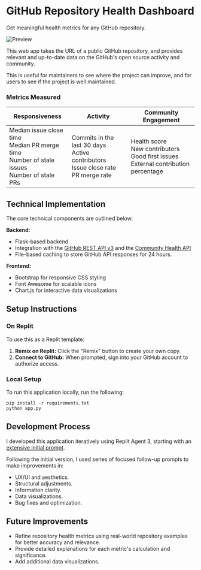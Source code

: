 # GitHub Repository Health Dashboard

Get meaningful health metrics for any GitHub repository.

![Preview](https://github.com/user-attachments/assets/d1050e7f-469b-4c69-8232-25e552a46b23)

This web app takes the URL of a public GitHub repository, and provides relevant and up-to-date data on the GitHub's open source activity and community.

This is useful for maintainers to see where the project can improve, and for users to see if the project is well maintained.

### Metrics Measured
| Responsiveness | Activity | Community Engagement |
|---|---|---|
| Median issue close time<br>Median PR merge time<br>Number of stale issues<br>Number of stale PRs | Commits in the last 30 days<br>Active contributors<br>Issue close rate<br>PR merge rate | Health score<br>New contributors<br>Good first issues<br>External contribution percentage |

## Technical Implementation

The core technical components are outlined below:

**Backend:**
*   Flask-based backend
*   Integration with the [GitHub REST API v3](https://docs.github.com/en/rest) and the [Community Health API](https://docs.github.com/en/rest/metrics/community)
*  File-based caching to store GitHub API responses for 24 hours.

**Frontend:**
*   Bootstrap for responsive CSS styling
*   Font Awesome for scalable icons
*   Chart.js for interactive data visualizations

## Setup Instructions

### On Replit

To use this as a Replit template:

1.  **Remix on Replit:** Click the "Remix" button to create your own copy.
2.  **Connect to GitHub:** When prompted, sign into your GitHub account to authorize access.

### Local Setup

To run this application locally, run the following:

```
pip install -r requirements.txt
python app.py
```

## Development Process

I developed this application iteratively using Replit Agent 3, starting with an [extensive initial prompt](attached_assets/Pasted--GitHub-Repository-Health-Dashboard-Build-a-Flask-web-app-analyzing-GitHub-repo-health-metrics-w--1758717270345_1758717270345.txt).

Following the initial version, I used series of focused follow-up prompts to make improvements in:
*   UX/UI and aesthetics.
*   Structural adjustments.
*   Information clarity.
*   Data visualizations.
*   Bug fixes and optimization.

## Future Improvements

*   Refine repository health metrics using real-world repository examples for better accuracy and relevance.
*   Provide detailed explanations for each metric's calculation and significance.
*   Add additional data visualizations.
